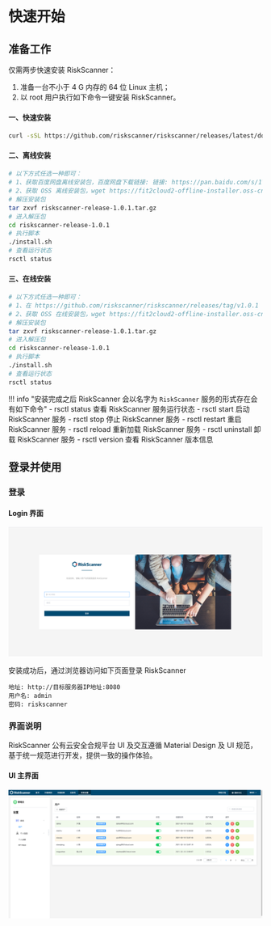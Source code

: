 # 快速开始

## 准备工作

仅需两步快速安装 RiskScanner：

1.  准备一台不小于 4 G 内存的 64 位 Linux 主机；
2.  以 root 用户执行如下命令一键安装 RiskScanner。

#### 一、快速安装

```sh
curl -sSL https://github.com/riskscanner/riskscanner/releases/latest/download/quick_start.sh | sh
```

#### 二、离线安装

```sh
# 以下方式任选一种即可：
# 1、获取百度网盘离线安装包，百度网盘下载链接: 链接: https://pan.baidu.com/s/1YZKWYs_lPJq9gbvidjilkg 密码: 10b3
# 2、获取 OSS 离线安装包，wget https://fit2cloud2-offline-installer.oss-cn-beijing.aliyuncs.com/riskscanner/riskscanner-release-1.0.1-offline.tar.gz
# 解压安装包
tar zxvf riskscanner-release-1.0.1.tar.gz
# 进入解压包
cd riskscanner-release-1.0.1
# 执行脚本
./install.sh
# 查看运行状态
rsctl status
```

#### 三、在线安装

```sh
# 以下方式任选一种即可：
# 1、在 https://github.com/riskscanner/riskscanner/releases/tag/v1.0.1 页面下载 github release 最新在线安装包
# 2、获取 OSS 在线安装包，wget https://fit2cloud2-offline-installer.oss-cn-beijing.aliyuncs.com/riskscanner/riskscanner-release-1.0.1.tar.gz
# 解压安装包
tar zxvf riskscanner-release-1.0.1.tar.gz
# 进入解压包
cd riskscanner-release-1.0.1
# 执行脚本
./install.sh
# 查看运行状态
rsctl status
```

!!! info "安装完成之后 RiskScanner 会以名字为 `RiskScanner` 服务的形式存在会有如下命令"
    - rsctl  status    查看 RiskScanner 服务运行状态
    - rsctl  start     启动 RiskScanner 服务
    - rsctl  stop      停止 RiskScanner 服务
    - rsctl  restart   重启 RiskScanner 服务
    - rsctl  reload    重新加载 RiskScanner 服务
    - rsctl  uninstall 卸载 RiskScanner 服务
    - rsctl  version   查看 RiskScanner 版本信息
    
## 登录并使用

### 登录

#### Login 界面

![Login 界面说明](./img/quickstart/login.png)

安装成功后，通过浏览器访问如下页面登录 RiskScanner

```
地址: http://目标服务器IP地址:8080
用户名: admin
密码: riskscanner
```

### 界面说明

RiskScanner 公有云安全合规平台 UI 及交互遵循 Material Design 及 UI 规范，基于统一规范进行开发，提供一致的操作体验。

#### UI 主界面

![UI 主界面说明](./img/quickstart/use.png)



